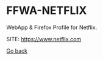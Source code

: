 # FFWA-NETFLIX
 
 WebApp & Firefox Profile for Netflix.
 
 SITE: https://www.netflix.com

 [Go back](https://portable-linux-apps.github.io/apps.html)
